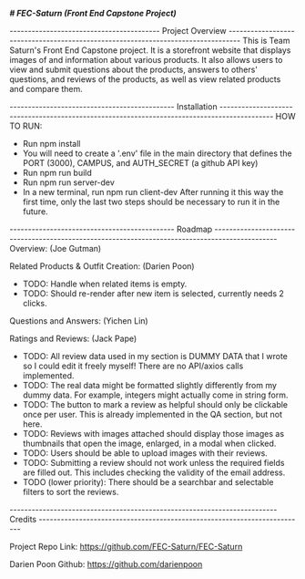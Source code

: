 _____________________________________________# FEC-Saturn (Front End Capstone Project)_____________________________________________

----------------------------------------- Project Overview ---------------------------------------------------------------------------------
This is Team Saturn's Front End Capstone project. It is a storefront website that displays images of and information about various products.
It also allows users to view and submit questions about the products, answers to others' questions, and reviews of the products, as well as
view related products and compare them.

--------------------------------------------- Installation --------------------------------------------------------------------------------------------
HOW TO RUN:
- Run npm install
- You will need to create a '.env' file in the main directory that defines the PORT (3000), CAMPUS, and AUTH_SECRET (a github API key)
- Run npm run build
- Run npm run server-dev
- In a new terminal, run npm run client-dev
After running it this way the first time, only the last two steps should be necessary to run it in the future.

--------------------------------------------- Roadmap -----------------------------------------------------------------------------------------------
Overview: (Joe Gutman)

Related Products & Outfit Creation: (Darien Poon)
- TODO: Handle when related items is empty.
- TODO: Should re-render after new item is selected, currently needs 2 clicks.

Questions and Answers: (Yichen Lin)

Ratings and Reviews: (Jack Pape)
- TODO: All review data used in my section is DUMMY DATA that I wrote so I could edit it freely myself! There are no API/axios calls implemented.
- TODO: The real data might be formatted slightly differently from my dummy data. For example, integers might actually come in string form.
- TODO: The button to mark a review as helpful should only be clickable once per user. This is already implemented in the QA section, but not here.
- TODO: Reviews with images attached should display those images as thumbnails that open the image, enlarged, in a modal when clicked.
- TODO: Users should be able to upload images with their reviews.
- TODO: Submitting a review should not work unless the required fields are filled out. This includes checking the validity of the email address.
- TODO (lower priority): There should be a searchbar and selectable filters to sort the reviews.


------------------------------------------------------------------------- Credits -------------------------------------------------------------------------

Project Repo Link: https://github.com/FEC-Saturn/FEC-Saturn

Darien Poon Github: https://github.com/darienpoon


